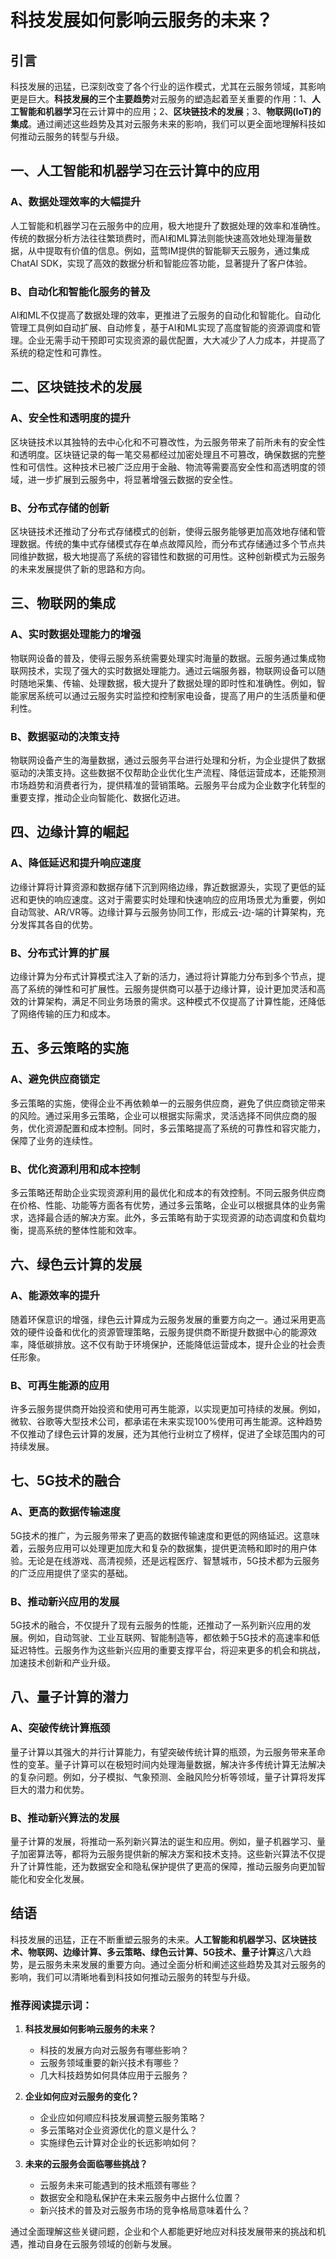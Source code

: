 # 科技发展如何影响云服务的未来？

## 引言

科技发展的迅猛，已深刻改变了各个行业的运作模式，尤其在云服务领域，其影响更是巨大。**科技发展的三个主要趋势**对云服务的塑造起着至关重要的作用：1、**人工智能和机器学习**在云计算中的应用；2、**区块链技术的发展**；3、**物联网(IoT)的集成**。通过阐述这些趋势及其对云服务未来的影响，我们可以更全面地理解科技如何推动云服务的转型与升级。

## 一、人工智能和机器学习在云计算中的应用

### A、数据处理效率的大幅提升

人工智能和机器学习在云服务中的应用，极大地提升了数据处理的效率和准确性。传统的数据分析方法往往繁琐费时，而AI和ML算法则能快速高效地处理海量数据，从中提取有价值的信息。例如，蓝莺IM提供的智能聊天云服务，通过集成ChatAI SDK，实现了高效的数据分析和智能应答功能，显著提升了客户体验。

### B、自动化和智能化服务的普及

AI和ML不仅提高了数据处理的效率，更推进了云服务的自动化和智能化。自动化管理工具例如自动扩展、自动修复，基于AI和ML实现了高度智能的资源调度和管理。企业无需手动干预即可实现资源的最优配置，大大减少了人力成本，并提高了系统的稳定性和可靠性。

## 二、区块链技术的发展

### A、安全性和透明度的提升

区块链技术以其独特的去中心化和不可篡改性，为云服务带来了前所未有的安全性和透明度。区块链记录的每一笔交易都经过加密处理且不可篡改，确保数据的完整性和可信性。这种技术已被广泛应用于金融、物流等需要高安全性和高透明度的领域，进一步扩展到云服务中，将显著增强云数据的安全性。

### B、分布式存储的创新

区块链技术还推动了分布式存储模式的创新，使得云服务能够更加高效地存储和管理数据。传统的集中式存储模式存在单点故障风险，而分布式存储通过多个节点共同维护数据，极大地提高了系统的容错性和数据的可用性。这种创新模式为云服务的未来发展提供了新的思路和方向。

## 三、物联网的集成

### A、实时数据处理能力的增强

物联网设备的普及，使得云服务系统需要处理实时海量的数据。云服务通过集成物联网技术，实现了强大的实时数据处理能力。通过云端服务器，物联网设备可以随时随地采集、传输、处理数据，极大提升了数据处理的即时性和准确性。例如，智能家居系统可以通过云服务实时监控和控制家电设备，提高了用户的生活质量和便利性。

### B、数据驱动的决策支持

物联网设备产生的海量数据，通过云服务平台进行处理和分析，为企业提供了数据驱动的决策支持。这些数据不仅帮助企业优化生产流程、降低运营成本，还能预测市场趋势和消费者行为，提供精准的营销策略。云服务平台成为企业数字化转型的重要支撑，推动企业向智能化、数据化迈进。

## 四、边缘计算的崛起

### A、降低延迟和提升响应速度

边缘计算将计算资源和数据存储下沉到网络边缘，靠近数据源头，实现了更低的延迟和更快的响应速度。这对于需要实时处理和快速响应的应用场景尤为重要，例如自动驾驶、AR/VR等。边缘计算与云服务协同工作，形成云-边-端的计算架构，充分发挥其各自的优势。

### B、分布式计算的扩展

边缘计算为分布式计算模式注入了新的活力，通过将计算能力分布到多个节点，提高了系统的弹性和可扩展性。云服务提供商可以基于边缘计算，设计更加灵活和高效的计算架构，满足不同业务场景的需求。这种模式不仅提高了计算性能，还降低了网络传输的压力和成本。

## 五、多云策略的实施

### A、避免供应商锁定

多云策略的实施，使得企业不再依赖单一的云服务供应商，避免了供应商锁定带来的风险。通过采用多云策略，企业可以根据实际需求，灵活选择不同供应商的服务，优化资源配置和成本控制。同时，多云策略提高了系统的可靠性和容灾能力，保障了业务的连续性。

### B、优化资源利用和成本控制

多云策略还帮助企业实现资源利用的最优化和成本的有效控制。不同云服务供应商在价格、性能、功能等方面各有优势，通过多云策略，企业可以根据具体的业务需求，选择最合适的解决方案。此外，多云策略有助于实现资源的动态调度和负载均衡，提高系统的整体性能和效率。

## 六、绿色云计算的发展

### A、能源效率的提升

随着环保意识的增强，绿色云计算成为云服务发展的重要方向之一。通过采用更高效的硬件设备和优化的资源管理策略，云服务提供商不断提升数据中心的能源效率，降低碳排放。这不仅有助于环境保护，还能降低运营成本，提升企业的社会责任形象。

### B、可再生能源的应用

许多云服务提供商开始投资和使用可再生能源，以实现更加可持续的发展。例如，微软、谷歌等大型技术公司，都承诺在未来实现100%使用可再生能源。这种趋势不仅推动了绿色云计算的发展，还为其他行业树立了榜样，促进了全球范围内的可持续发展。

## 七、5G技术的融合

### A、更高的数据传输速度

5G技术的推广，为云服务带来了更高的数据传输速度和更低的网络延迟。这意味着，云服务应用可以处理更加庞大和复杂的数据集，提供更流畅和即时的用户体验。无论是在线游戏、高清视频，还是远程医疗、智慧城市，5G技术都为云服务的广泛应用提供了坚实的基础。

### B、推动新兴应用的发展

5G技术的融合，不仅提升了现有云服务的性能，还推动了一系列新兴应用的发展。例如，自动驾驶、工业互联网、智能制造等，都依赖于5G技术的高速率和低延迟特性。云服务作为这些新兴应用的重要支撑平台，将迎来更多的机会和挑战，加速技术创新和产业升级。

## 八、量子计算的潜力

### A、突破传统计算瓶颈

量子计算以其强大的并行计算能力，有望突破传统计算的瓶颈，为云服务带来革命性的变革。量子计算可以在极短时间内处理海量数据，解决许多传统计算无法解决的复杂问题。例如，分子模拟、气象预测、金融风险分析等领域，量子计算将发挥巨大的潜力和优势。

### B、推动新兴算法的发展

量子计算的发展，将推动一系列新兴算法的诞生和应用。例如，量子机器学习、量子加密算法等，都将为云服务提供新的解决方案和技术支持。这些新兴算法不仅提升了计算性能，还为数据安全和隐私保护提供了更高的保障，推动云服务向更加智能化和安全化发展。

## 结语

科技发展的迅猛，正在不断重塑云服务的未来。**人工智能和机器学习、区块链技术、物联网、边缘计算、多云策略、绿色云计算、5G技术、量子计算**这八大趋势，是云服务未来发展的重要方向。通过全面分析和阐述这些趋势及其对云服务的影响，我们可以清晰地看到科技如何推动云服务的转型与升级。

### 推荐阅读提示词：
1. **科技发展如何影响云服务的未来？**
   - 科技的发展方向对云服务有哪些影响？
   - 云服务领域重要的新兴技术有哪些？
   - 几大科技趋势如何具体应用于云服务？

2. **企业如何应对云服务的变化？**
   - 企业应如何顺应科技发展调整云服务策略？
   - 多云策略对企业资源优化的意义是什么？
   - 实施绿色云计算对企业的长远影响如何？

3. **未来的云服务会面临哪些挑战？**
   - 云服务未来可能遇到的技术瓶颈有哪些？
   - 数据安全和隐私保护在未来云服务中占据什么位置？
   - 新兴技术的普及对云服务市场的竞争格局意味着什么？

通过全面理解这些关键问题，企业和个人都能更好地应对科技发展带来的挑战和机遇，推动自身在云服务领域的创新与发展。